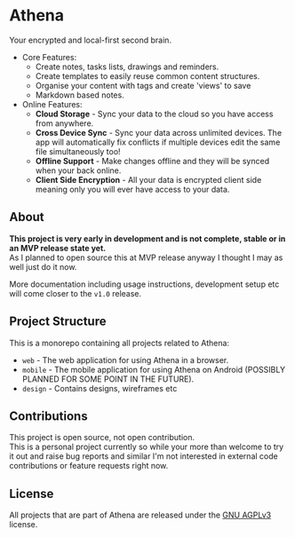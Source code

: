 # Athena
Your encrypted and local-first second brain.

- Core Features:
  - Create notes, tasks lists, drawings and reminders.
  - Create templates to easily reuse common content structures.
  - Organise your content with tags and create 'views' to save 
  - Markdown based notes.
- Online Features:
  - **Cloud Storage** - Sync your data to the cloud so you have access from anywhere.
  - **Cross Device Sync** - Sync your data across unlimited devices. The app will automatically fix conflicts if multiple devices edit the same file simultaneously too!
  - **Offline Support** - Make changes offline and they will be synced when your back online.
  - **Client Side Encryption** - All your data is encrypted client side meaning only you will ever have access to your data.

## About
**This project is very early in development and is not complete, stable or in an MVP release state yet.**  
As I planned to open source this at MVP release anyway I thought I may as well just do it now.

More documentation including usage instructions, development setup etc will come closer to the `v1.0` release.

## Project Structure
This is a monorepo containing all projects related to Athena:
- `web` - The web application for using Athena in a browser.
- `mobile` - The mobile application for using Athena on Android (POSSIBLY PLANNED FOR SOME POINT IN THE FUTURE).
- `design` - Contains designs, wireframes etc

## Contributions
This project is open source, not open contribution.  
This is a personal project currently so while your more than welcome to try it out and raise bug reports and similar
I'm not interested in external code contributions or feature requests right now.

## License
All projects that are part of Athena are released under the [GNU AGPLv3](https://choosealicense.com/licenses/agpl-3.0/) license.
